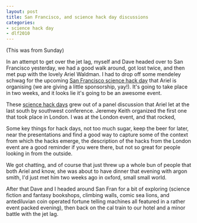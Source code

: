 ```yaml
---
layout: post
title: San Francisco, and science hack day discussions
categories:
- science hack day
- dlf2010
---
```


(This was from Sunday)

In an attempt to get over the jet lag, myself and Dave headed over to San Francisco yesterday, we had a good walk around, got lost twice, and then met pup with the lovely Ariel Waldman. I had to drop off some mendeley schwag for the upcoming [San Francisco science hack day][shdsf] that Ariel is organising (we are giving a little sponsorship, yay!). It's going to take place in two weeks, and it looks lie it's going to be an awesome event.

These [science hack days][shd] grew out of a panel discussion that Ariel let at the last south by southwest conference. Jeremey Keith organized the first one that took place in London.  I was at the London event, and that rocked, 

Some key things for hack days,  not too much sugar, keep the beer for later, near the presentations and find a good way to capture some of the context from which the hacks emerge, the description of the hacks from the London event are a good reminder if you were there, but not so great for people looking in from the outside.

We got chatting, and of course that just threw up a whole bun of people that both Ariel and know, she was about to have dinner that evening with argon smith, I'd just met him two weeks ago in oxford, small small world.

After that Dave and I headed around San Fran for a bit of exploring (science fiction and fantasy bookshops, climbing walls, comic sea lions, and antediluvian coin operated fortune telling machines all featured in a rather event packed evening), then back on the cal train to our hotel and a minor battle with the jet lag.

[shdsf]: http://sf.sciencehackday.com/
[shd]: http://sciencehackday.com/
 
